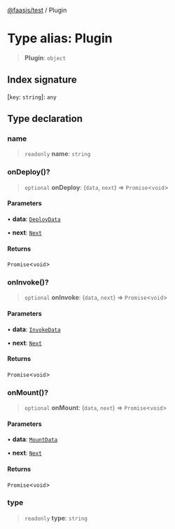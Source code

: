 [@faasjs/test](../README.md) / Plugin

# Type alias: Plugin

> **Plugin**: `object`

## Index signature

 \[`key`: `string`\]: `any`

## Type declaration

### name

> `readonly` **name**: `string`

### onDeploy()?

> `optional` **onDeploy**: (`data`, `next`) => `Promise`\<`void`\>

#### Parameters

• **data**: [`DeployData`](DeployData.md)

• **next**: [`Next`](Next.md)

#### Returns

`Promise`\<`void`\>

### onInvoke()?

> `optional` **onInvoke**: (`data`, `next`) => `Promise`\<`void`\>

#### Parameters

• **data**: [`InvokeData`](InvokeData.md)

• **next**: [`Next`](Next.md)

#### Returns

`Promise`\<`void`\>

### onMount()?

> `optional` **onMount**: (`data`, `next`) => `Promise`\<`void`\>

#### Parameters

• **data**: [`MountData`](MountData.md)

• **next**: [`Next`](Next.md)

#### Returns

`Promise`\<`void`\>

### type

> `readonly` **type**: `string`
